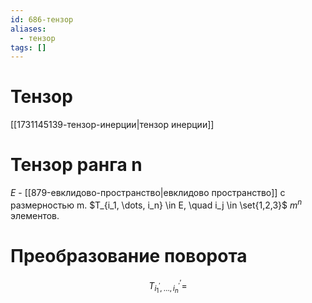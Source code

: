 ```yaml
---
id: 686-тензор
aliases:
  - тензор
tags: []
---
```

# Тензор
[[1731145139-тензор-инерции|тензор инерции]]

# Тензор ранга n
$E$ - [[879-евклидово-пространство|евклидово пространство]] с размерностью m.
$T_{i_1, \dots, i_n} \in E, \quad i_j \in \set{1,2,3}$
$m^n$ элементов.

# Преобразование поворота
 $$
T^{'}_{i_{1}^{'}, \dots, i_{n}^{'}} = 
$$
